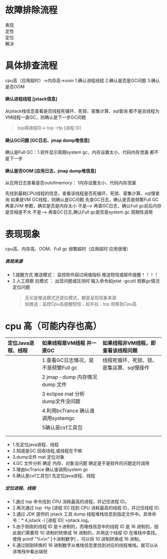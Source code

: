 # 故障排除流程

表现  
定性  
定位  
解决

# 具体排查流程
cpu高（应用超时）->内存高->oom
1.确认进程线程
2.确认是否是GC问题
3.确认是否OOM

#### 确认进程线程 [jstack信息]
从jstack栈信息查看是否线程死循环、死锁、密集计算、sql查询
都不是且线程为VM线程一直GC，则确认是下一步GC问题
>top得进程ID-\> top -Hp \[进程 ID\]


#### 确认GC问题 [GC日志、jmap dump堆信息]
确认是Full GC：1.软件显示周期system gc、内存设置太小、代码内存泄漏
都不是下一步

#### 确认是否OOM [应用日志、jmap dump堆信息]
从应用日志查看是否outofmemory： 1内存设置太小、代码内存泄漏






先找到最耗CPU线程的信息，查看该线程是否死循环、死锁、密集计算、sql慢查询
如果是VM GC线程，则确认是GC问题
先查GC日志，确认是否是频繁Full GC 
再查JVM 参数，确实是否是内存太小   不是-->
再查GC日志，确认Full gc前后内存是否相差不大  不是-->
再查GC日志,确认Full gc是否是system gc 周期性调用







# 表现现象

cpu高、内存高、OOM、Full gc 频繁超时（应用超时 应用很慢）

##### 表现来源

* 1.提醒方式 推送模式： 监控软件超过阀值指标 推送短信或邮件提醒！！！！
* 2.人工观察 拉模式  ： 出现问题或压测时 输入命令如jstat -gcutil 观察gc情况定位问题
  > 无论是推送模式还是拉模式，都是呈现现象来源  
  > 如推送：监控Cpu高提醒短信；如手拉：top 观察到Cpu高

# cpu 高（可能内存也高）

| 定位Java进程、线程 | 如果线程是VM线程 并一直GC | 如果线程非VM线程，即查看该线程问题 |
| :--- | :--- | :--- |
|  | 1.查看GC日志情况，是不是频繁Full gc | 线程死循环、死锁、锁、密集运算、sql慢操作 |
|  | 2 jmap -dump 内存情况 dump 文件 |  |
|  | 3 eclipse mat 分析dump文件没问题 |  |
|  | 4.利用bcTrance 确认谁调用systemgc |  |
|  | 5确认是cxf工具包 |  |
|  |  |  |
|  |  |  |

* 1.先定位java进程、线程
* 2.知道是GC 回收线程,或线程在干嘛
* 3.dump文件 mat 定位对象
* 4.GC 文件分析 确定 内存、对象没问题   确定是不是软件的问题定时调用
* 5.理由bcTrance 确认谁调用system gc
* 6.确认是cxf工具包1.先定位java进程、线程

##### 定位进程、线程

* 1.通过 top 命令找到 CPU 消耗最高的进程，并记住进程 ID。
* 2.再次通过 top -Hp \[进程 ID\] 找到 CPU 消耗最高的线程 ID，并记住线程 ID.
* 3.通过 JDK 提供的 jstack 工具 dump 线程堆栈信息到指定文件中。具体命令：\* 4.jstack -l \[进程 ID\] &gt;jstack.log。
* 5.由于刚刚的线程 ID 是十进制的，而堆栈信息中的线程 ID 是 16 进制的，因此我们需要将 10 进制的转换成 16 进制的，并用这个线程 ID 在堆栈中查找。使用 printf "%x\n" \[十进制数字\] ，可以将 10 进制转换成 16 进制。
* 6.通过刚刚转换的 16 进制数字从堆栈信息里找到对应的线程堆栈。就可以从该堆栈中看出端倪

###### 



